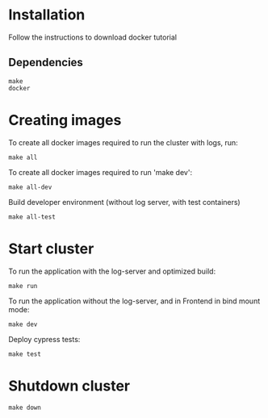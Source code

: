 # Installation
Follow the instructions to download docker tutorial

## Dependencies
```
make
docker
```

# Creating images
To create all docker images required to run the cluster with logs, run:
```
make all
```

To create all docker images required to run 'make dev':
```
make all-dev
```

Build developer environment (without log server, with test containers)
```
make all-test
```


# Start cluster
To run the application with the log-server and optimized build:
```
make run
```

To run the application without the log-server, and in Frontend in bind mount mode:
```
make dev
```

Deploy cypress tests:
```
make test
```

# Shutdown cluster

```
make down
```